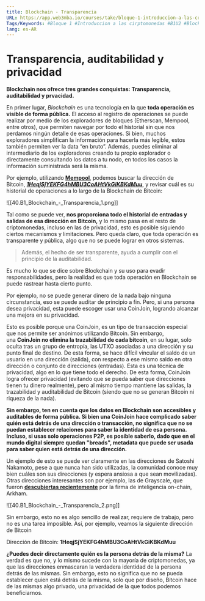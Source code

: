 ```yaml
---
title: Blockchain - Transparencia
URL: https://app.web3mba.io/courses/take/bloque-1-introduccion-a-las-criptomonedas/texts/35677860-u2-5-blockchain-transparencia
Tags/Keywords: #Bloque 1 #Introduccion a las cirptomonedas #B1U2 #Blockchain #tecnologia para descentralizar el dinero #tecnologia para descentralizar #descentralizar el dinero #Criptomonedas #Revolucion del dinero #Transparencia #Transparencia Blockchain #auditabilidad #privacidad
lang: es-AR
---
```

# Transparencia, auditabilidad y privacidad
**Blockchain nos ofrece tres grandes conquistas: Transparencia, auditabilidad y prvacidad.**

En primer lugar, _Blockchain_ es una tecnología en la que **toda operación es visible de forma pública.** El acceso al registro de operaciones se puede realizar por medio de los exploradores de bloques (Etherscan, Mempool, entre otros), que permiten navegar por todo el historial sin que nos perdamos ningún detalle de esas operaciones. Si bien, muchos exploradores simplifican la información para hacerla más legible, estos también permiten ver la data “en bruto”. Además, puedes eliminar al intermediario de los exploradores creando tu propio explorador o directamente consultando los datos a tu nodo, en todos los casos la información suministrada será la misma. 

Por ejemplo, utilizando [**Mempool**](https://mempool.space/), podemos buscar la dirección de Bitcoin, [**_1HeqjSjYEKFG4hMBU3CoAHtVkGiKBKdMuu_**](https://mempool.space/es/address/1HeqjSjYEKFG4hMBU3CoAHtVkGiKBKdMuu), y revisar cuál es su historial de operaciones a lo largo de la Blockchain de Bitcoin:

![[40.B1_Blockchain_-_Transparencia_1.png]]

Tal como se puede ver, **nos proporciona todo el historial de entradas y salidas de esa dirección en Bitcoin,** y lo mismo pasa en el resto de criptomonedas, incluso en las de privacidad, esto es posible siguiendo ciertos mecanismos y limitaciones. Pero queda claro, que toda operación es transparente y pública, algo que no se puede lograr en otros sistemas. 

> Además, el hecho de ser transparente, ayuda a cumplir con el principio de la auditabilidad.

Es mucho lo que se dice sobre Blockchain y su uso para evadir responsabilidades, pero la realidad es que toda operación en Blockchain se puede rastrear hasta cierto punto. 

Por ejemplo, no se puede generar dinero de la nada bajo ninguna circunstancia, eso se puede auditar de principio a fin. Pero, si una persona desea privacidad, esta puede escoger usar una CoinJoin, logrando alcanzar una mejora en su privacidad. 

Esto es posible porque una CoinJoin, es un tipo de transacción especial que nos permite ser anónimos utilizando Bitcoin. Sin embargo, una **CoinJoin no elimina la trazabilidad de cada bitcoin**, en su lugar, solo oculta tras un grupo de entropía, las UTXO asociadas a una dirección y su punto final de destino. De esta forma, se hace difícil vincular el saldo de un usuario en una dirección (salida), con respecto a ese mismo saldo en otra dirección o conjunto de direcciones (entradas). Esta es una técnica de privacidad, algo en lo que tiene todo el derecho. De esta forma, CoinJoin logra ofrecer privacidad (evitando que se pueda saber que direcciones tienen tu dinero realmente), pero al mismo tiempo mantiene las salidas, la trazabilidad y auditabilidad de Bitcoin (siendo que no se generan Bitcoin ni riqueza de la nada). 

**Sin embargo, ten en cuenta que los datos en Blockchain son accesibles y auditables de forma pública. Si bien una CoinJoin hace complicado saber quién está detrás de una dirección o transacción, no significa que no se puedan establecer relaciones para saber la identidad de esa persona. Incluso, si usas solo operaciones P2P, es posible saberlo, dado que en el mundo digital siempre quedan "breads", metadata que puede ser usada para saber quien está detrás de una dirección.** 

Un ejemplo de esto se puede ver claramente en las direcciones de Satoshi Nakamoto, pese a que nunca han sido utilizadas, la comunidad conoce muy bien cuáles son sus direcciones (y espera ansiosa a que sean movilizadas). Otras direcciones interesantes son por ejemplo, las de Grayscale, que fueron [**descubiertas recientemente**](https://twitter.com/ArkhamIntel/status/1699461141066359180) por la firma de inteligencia on-chain, Arkham.

![[40.B1_Blockchain_-_Transparencia_2.png]]

Sin embargo, esto no es algo sencillo de realizar, requiere de trabajo, pero no es una tarea imposible. Así, por ejemplo, veamos la siguiente dirección de Bitcoin 

Dirección de Bitcoin: **1HeqjSjYEKFG4hMBU3CoAHtVkGiKBKdMuu**

**¿Puedes decir directamente quién es la persona detrás de la misma?** La verdad es que no, y lo mismo sucede con la mayoría de criptomonedas, ya que las direcciones enmascaran la verdadera identidad de la persona detrás de las mismas. Sin embargo, esto no significa que no se pueda establecer quien está detrás de la misma, solo que por diseño, Bitcoin hace de las mismas algo privado, una privacidad de la que todos podemos beneficiarnos.
